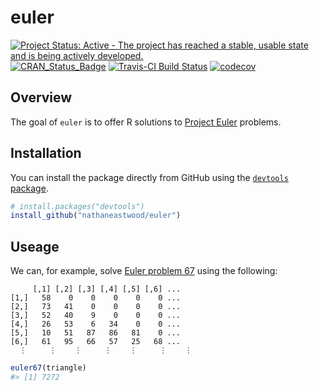<!-- README.md is generated from README.Rmd. Please edit that file -->
euler
=====

[![Project Status: Active - The project has reached a stable, usable
state and is being actively
developed.](http://www.repostatus.org/badges/latest/active.svg)](http://www.repostatus.org/#active)
[![CRAN\_Status\_Badge](http://www.r-pkg.org/badges/version/euler)](http://cran.r-project.org/package=euler)
[![Travis-CI Build
Status](https://travis-ci.org/nathaneastwood/euler.svg?branch=master)](https://travis-ci.org/nathaneastwood/euler)
[![codecov](https://codecov.io/gh/nathaneastwood/euler/branch/master/graph/badge.svg)](https://codecov.io/gh/nathaneastwood/euler)

Overview
--------

The goal of `euler` is to offer R solutions to [Project
Euler](https://projecteuler.net) problems.

Installation
------------

You can install the package directly from GitHub using the [`devtools`
package](https://github.com/r-lib/devtools).

``` r
# install.packages("devtools")
install_github("nathaneastwood/euler")
```

Useage
------

We can, for example, solve [Euler problem
67](https://projecteuler.net/problem=67) using the following:

         [,1] [,2] [,3] [,4] [,5] [,6] ...
    [1,]   58    0    0    0    0    0 ...
    [2,]   73   41    0    0    0    0 ...
    [3,]   52   40    9    0    0    0 ...
    [4,]   26   53    6   34    0    0 ...
    [5,]   10   51   87   86   81    0 ...
    [6,]   61   95   66   57   25   68 ...
      ⋮     ⋮    ⋮     ⋮    ⋮     ⋮    ⋮

``` r
euler67(triangle)
#> [1] 7272
```
